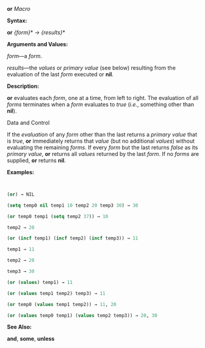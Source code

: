 **or** *Macro* 



**Syntax:** 



**or** *\{form\}*\* *→ \{results\}*\* 



**Arguments and Values:** 



*form*—a *form*. 



*results*—the *values* or *primary value* (see below) resulting from the evaluation of the last *form* executed or **nil**. 



**Description:** 



**or** evaluates each *form*, one at a time, from left to right. The evaluation of all *forms* terminates when a *form* evaluates to *true* (*i.e.*, something other than **nil**). 



Data and Control 











If the *evaluation* of any *form* other than the last returns a *primary value* that is *true*, **or** immediately returns that *value* (but no additional *values*) without evaluating the remaining *forms*. If every *form* but the last returns *false* as its *primary value*, **or** returns all *values* returned by the last *form*. If no *forms* are supplied, **or** returns **nil**. 



**Examples:**
```lisp
 

(or) → NIL 

(setq temp0 nil temp1 10 temp2 20 temp3 30) → 30 

(or temp0 temp1 (setq temp2 37)) → 10 

temp2 → 20 

(or (incf temp1) (incf temp2) (incf temp3)) → 11 

temp1 → 11 

temp2 → 20 

temp3 → 30 

(or (values) temp1) → 11 

(or (values temp1 temp2) temp3) → 11 

(or temp0 (values temp1 temp2)) → 11, 20 

(or (values temp0 temp1) (values temp2 temp3)) → 20, 30 


```
**See Also:** 



**and**, **some**, **unless** 



